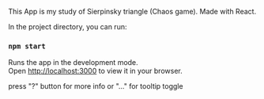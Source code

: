 This App is my study of Sierpinsky triangle (Chaos game). Made with React.

In the project directory, you can run:

### `npm start`

Runs the app in the development mode.\
Open [http://localhost:3000](http://localhost:3000) to view it in your browser.

press "?" button for more info or "..." for tooltip toggle

